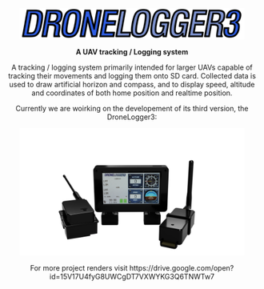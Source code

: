 <p align="center">
  <img src="images/LG1.png" width="450" title="Logo">
</p>
<p align="center"><b>
  A UAV tracking / Logging system
  </p></b>
<p align="center">
A tracking / logging system primarily intended for larger UAVs capable of tracking their movements and logging them onto SD card. Collected data is used to draw artificial horizon and compass, and to display speed, altitude and coordinates of both home position and realtime position.
</p>
<p align="center">
Currently we are woirking on the developement of its third version, the DroneLogger3:
  </p>
<p align="center">
  <img src="images/dis_on.png" width="450" title="Logger">
</p>
<p align="center">
  For more project renders visit https://drive.google.com/open?id=15V17U4fyG8UWCgDT7VXWYKG3Q6TNWTw7
  </p>
